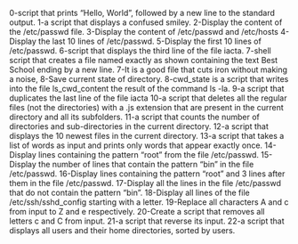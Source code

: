 0-script that prints “Hello, World”, followed by a new line to the standard output.
1-a script that displays a confused smiley.
2-Display the content of the /etc/passwd file.
3-Display the content of /etc/passwd and /etc/hosts
4-Display the last 10 lines of /etc/passwd.
5-Display the first 10 lines of /etc/passwd.
6-script that displays the third line of the file iacta.
7-shell script that creates a file named exactly as shown containing the text Best School ending by a new line.
7-It is a good file that cuts iron without making a noise, 8-Save current state of directory.
8-cwd_state is a script that writes into the file ls_cwd_content the result of the command ls -la.
9-a script that duplicates the last line of the file iacta
10-a script that deletes all the regular files (not the directories) with a .js extension that are present in the current directory and all its subfolders.
11-a script that counts the number of directories and sub-directories in the current directory.
12-a script that displays the 10 newest files in the current directory.
13-a script that takes a list of words as input and prints only words that appear exactly once.
14-Display lines containing the pattern “root” from the file /etc/passwd.
15-Display the number of lines that contain the pattern “bin” in the file /etc/passwd.
16-Display lines containing the pattern “root” and 3 lines after them in the file /etc/passwd.
17-Display all the lines in the file /etc/passwd that do not contain the pattern “bin”.
18-Display all lines of the file /etc/ssh/sshd_config starting with a letter.
19-Replace all characters A and c from input to Z and e respectively.
20-Create a script that removes all letters c and C from input.
21-a script that reverse its input.
22-a script that displays all users and their home directories, sorted by users.
